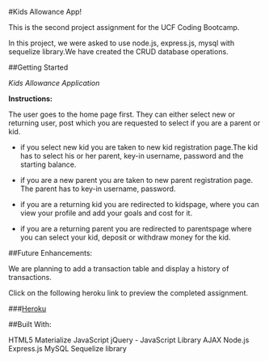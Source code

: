 #Kids Allowance App!

This is the second project assignment for the UCF Coding Bootcamp.

In this project, we were asked to use node.js, express.js, mysql with sequelize library.We have created the CRUD database operations.

##Getting Started

*Kids Allowance Application*

**Instructions:**

The user goes to the home page first. They can either select new or returning user, post which you are requested to select if you are a parent or kid.

  - if you select new kid you are taken to new kid registration page.The kid has to select his or her parent, key-in username, password and the starting balance.

  - if you are a new parent you are taken to new parent registration page. The parent has to key-in username, password.

  - if you are a returning kid you are redirected to kidspage, where you can view your profile and add your goals and cost for it.

  - if you are a returning parent you are redirected to parentspage where you can select your kid, deposit or withdraw money for the kid.

##Future Enhancements:

We are planning to add a transaction table and display a history of transactions.


Click on the following heroku link to preview the completed assignment.

###[Heroku](https://kidsfirstbank.herokuapp.com/)

##Built With:

HTML5
Materialize
JavaScript
jQuery - JavaScript Library
AJAX
Node.js
Express.js
MySQL
Sequelize library
